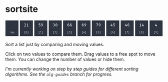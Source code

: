 # sortsite

![Preview Image](./preview.png)

Sort a list just by comparing and moving values.

Click on two values to compare them. Drag values to a free spot to move them.
You can change the number of values or hide them.

_I'm currently working on step by step guides for different sorting algorithms.
See the `alg-guides` branch for progress._

